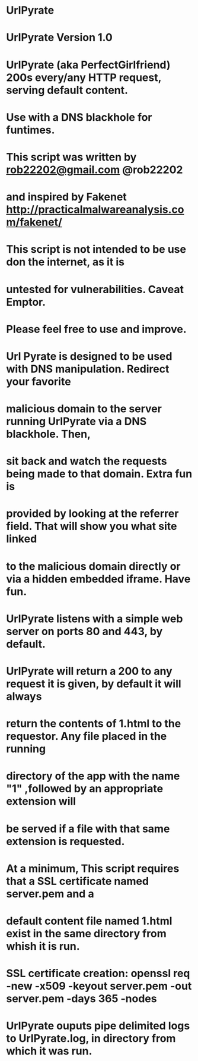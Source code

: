 UrlPyrate
=========

# UrlPyrate Version 1.0
# UrlPyrate (aka PerfectGirlfriend) 200s every/any HTTP request, serving default content.  
# Use with a DNS blackhole for funtimes.

# This script was written by rob22202@gmail.com @rob22202 
# and inspired by Fakenet http://practicalmalwareanalysis.com/fakenet/

# This script is not intended to be use don the internet, as it is 
# untested for vulnerabilities.  Caveat Emptor.

# Please feel free to use and improve.

# Url Pyrate is designed to be used with DNS manipulation.  Redirect your favorite 
# malicious domain to the server running UrlPyrate via a DNS blackhole. Then, 
# sit back and watch the requests being made to that domain.  Extra fun is 
# provided by looking at the referrer field.  That will show you what site linked 
# to the malicious domain directly or via a hidden embedded iframe.  Have fun.

# UrlPyrate listens with a simple web server on ports 80 and 443, by default.

# UrlPyrate will return a 200 to any request it is given, by default it will always 
# return the contents of 1.html to the requestor.  Any file placed in the running 
# directory of the app with the name "1" ,followed by an appropriate extension will 
# be served if a file with that same extension is requested.

# At a minimum, This script requires that a SSL certificate named server.pem and a 
# default content file named 1.html exist in the same directory from whish it is run.

# SSL certificate creation:  openssl req -new -x509 -keyout server.pem -out server.pem -days 365 -nodes

# UrlPyrate ouputs pipe delimited logs to UrlPyrate.log, in directory from which it was run.
